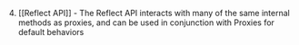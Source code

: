 
4. [[Reflect API]] - The Reflect API interacts with many of the same internal methods as proxies, and can be used in conjunction with Proxies for default behaviors